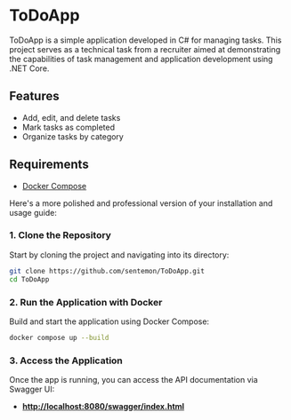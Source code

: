 # ToDoApp

ToDoApp is a simple application developed in C# for managing tasks. This project serves as a technical task from a recruiter aimed at demonstrating the capabilities of task management and application development using .NET Core.

## Features

- Add, edit, and delete tasks
- Mark tasks as completed
- Organize tasks by category

## Requirements

- [Docker Compose](https://docs.docker.com/compose/install/)

Here's a more polished and professional version of your installation and usage guide:


### 1. Clone the Repository

Start by cloning the project and navigating into its directory:

```bash
git clone https://github.com/sentemon/ToDoApp.git
cd ToDoApp
```

### 2. Run the Application with Docker

Build and start the application using Docker Compose:

```bash
docker compose up --build
```

### 3. Access the Application

Once the app is running, you can access the API documentation via Swagger UI: 
- **[http://localhost:8080/swagger/index.html](http://localhost:8080/swagger/index.html)**
